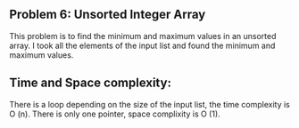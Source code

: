 ## Problem 6: Unsorted Integer Array
This problem is to find the minimum and maximum values in an unsorted array.
I took all the elements of the input list and found the minimum and maximum values.


## Time and Space complexity:
There is a loop depending on the size of the input list, the time complexity is O (n).
There is only one pointer, space complixity is O (1).

